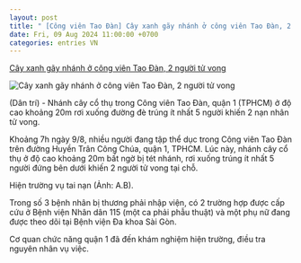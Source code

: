```yaml
---
layout: post
title: " [Công viên Tao Đàn] Cây xanh gãy nhánh ở công viên Tao Đàn, 2 người tử vong"
date: Fri, 09 Aug 2024 11:00:00 +0700
categories: entries VN
---
```

[Cây xanh gãy nhánh ở công viên Tao Đàn, 2 người tử vong](https://dantri.com.vn/xa-hoi/cay-xanh-gay-nhanh-o-cong-vien-tao-dan-2-nguoi-tu-vong-20240809092255088.htm)

![Cây xanh gãy nhánh ở công viên Tao Đàn, 2 người tử vong](https://cdnphoto.dantri.com.vn/2M3sB1GgLLMGzzIg9jp6r1omx4c=/zoom/1200_630/2024/08/09/4feb701e2071842fdd60-crop-1723170104703.jpeg)

(Dân trí) - Nhánh cây cổ thụ trong Công viên Tao Đàn, quận 1 (TPHCM) ở độ cao khoảng 20m rơi xuống đường đè trúng ít nhất 5 người khiến 2 nạn nhân tử vong.

Khoảng 7h ngày 9/8, nhiều người đang tập thể dục trong Công viên Tao Đàn trên đường Huyền Trân Công Chúa, quận 1, TPHCM. Lúc này, nhánh cây cổ thụ ở độ cao khoảng 20m bất ngờ bị tét nhánh, rơi xuống trúng ít nhất 5 người đứng bên dưới khiến 2 người tử vong tại chỗ.

Hiện trường vụ tai nạn (Ảnh: A.B).

Trong số 3 bệnh nhân bị thương phải nhập viện, có 2 trường hợp được cấp cứu ở Bệnh viện Nhân dân 115 (một ca phải phẫu thuật) và một phụ nữ đang được theo dõi tại Bệnh viện Đa khoa Sài Gòn.

Cơ quan chức năng quận 1 đã đến khám nghiệm hiện trường, điều tra nguyên nhân vụ việc.


